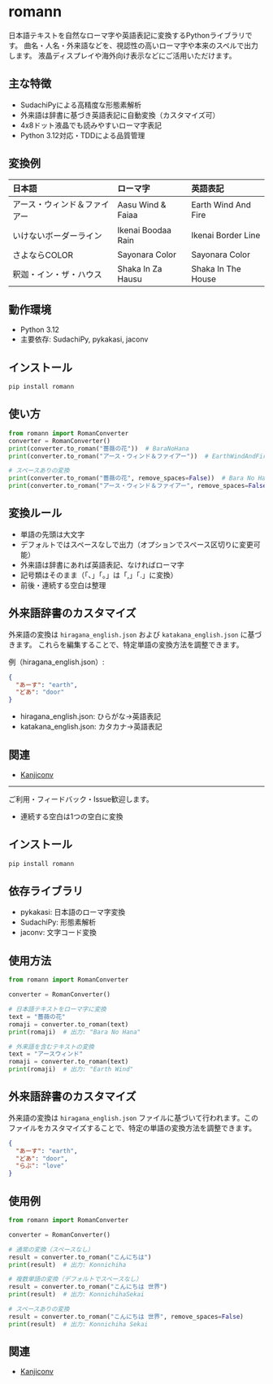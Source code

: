 # romann

日本語テキストを自然なローマ字や英語表記に変換するPythonライブラリです。
曲名・人名・外来語などを、視認性の高いローマ字や本来のスペルで出力します。
液晶ディスプレイや海外向け表示などにご活用いただけます。

## 主な特徴

- SudachiPyによる高精度な形態素解析
- 外来語は辞書に基づき英語表記に自動変換（カスタマイズ可）
- 4x8ドット液晶でも読みやすいローマ字表記
- Python 3.12対応・TDDによる品質管理

## 変換例

| 日本語 | ローマ字 | 英語表記 |
|:--|:--|:--|
| アース・ウィンド＆ファイアー | Aasu Wind & Faiaa | Earth Wind And Fire |
| いけないボーダーライン | Ikenai Boodaa Rain | Ikenai Border Line |
| さよならCOLOR | Sayonara Color | Sayonara Color |
| 釈迦・イン・ザ・ハウス | Shaka In Za Hausu | Shaka In The House |

## 動作環境

- Python 3.12
- 主要依存: SudachiPy, pykakasi, jaconv

## インストール

```bash
pip install romann
```

## 使い方

```python
from romann import RomanConverter
converter = RomanConverter()
print(converter.to_roman("薔薇の花"))  # BaraNoHana
print(converter.to_roman("アース・ウィンド＆ファイアー"))  # EarthWindAndFire

# スペースありの変換
print(converter.to_roman("薔薇の花", remove_spaces=False))  # Bara No Hana
print(converter.to_roman("アース・ウィンド＆ファイアー", remove_spaces=False))  # Earth Wind & Fire
```

## 変換ルール

- 単語の先頭は大文字
- デフォルトではスペースなしで出力（オプションでスペース区切りに変更可能）
- 外来語は辞書にあれば英語表記、なければローマ字
- 記号類はそのまま（「、」「。」は「,」「.」に変換）
- 前後・連続する空白は整理

## 外来語辞書のカスタマイズ

外来語の変換は `hiragana_english.json` および `katakana_english.json` に基づきます。
これらを編集することで、特定単語の変換方法を調整できます。

例（hiragana_english.json）:
```json
{
  "あーす": "earth",
  "どあ": "door"
}
```
- hiragana_english.json: ひらがな→英語表記
- katakana_english.json: カタカナ→英語表記

## 関連

- [Kanjiconv](https://zenn.dev/sea_turt1e/articles/e7dc022231a86c)

---

ご利用・フィードバック・Issue歓迎します。
- 連続する空白は1つの空白に変換

## インストール

```bash
pip install romann
```

## 依存ライブラリ

- pykakasi: 日本語のローマ字変換
- SudachiPy: 形態素解析
- jaconv: 文字コード変換

## 使用方法

```python
from romann import RomanConverter

converter = RomanConverter()

# 日本語テキストをローマ字に変換
text = "薔薇の花"
romaji = converter.to_roman(text)
print(romaji)  # 出力: "Bara No Hana"

# 外来語を含むテキストの変換
text = "アースウィンド"
romaji = converter.to_roman(text)
print(romaji)  # 出力: "Earth Wind"
```

## 外来語辞書のカスタマイズ

外来語の変換は `hiragana_english.json` ファイルに基づいて行われます。このファイルをカスタマイズすることで、特定の単語の変換方法を調整できます。

```json
{
  "あーす": "earth",
  "どあ": "door",
  "らぶ": "love"
}
```

## 使用例

```python
from romann import RomanConverter

converter = RomanConverter()

# 通常の変換（スペースなし）
result = converter.to_roman("こんにちは")
print(result)  # 出力: Konnichiha

# 複数単語の変換（デフォルトでスペースなし）
result = converter.to_roman("こんにちは 世界")
print(result)  # 出力: KonnichihaSekai

# スペースありの変換
result = converter.to_roman("こんにちは 世界", remove_spaces=False)
print(result)  # 出力: Konnichiha Sekai
```

## 関連

* [Kanjiconv](https://zenn.dev/sea_turt1e/articles/e7dc022231a86c)
